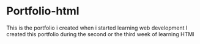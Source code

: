 # Portfolio-html
This is the portfolio i created when i started learning web development I created this portfolio during the second or the third week of learning HTMl
